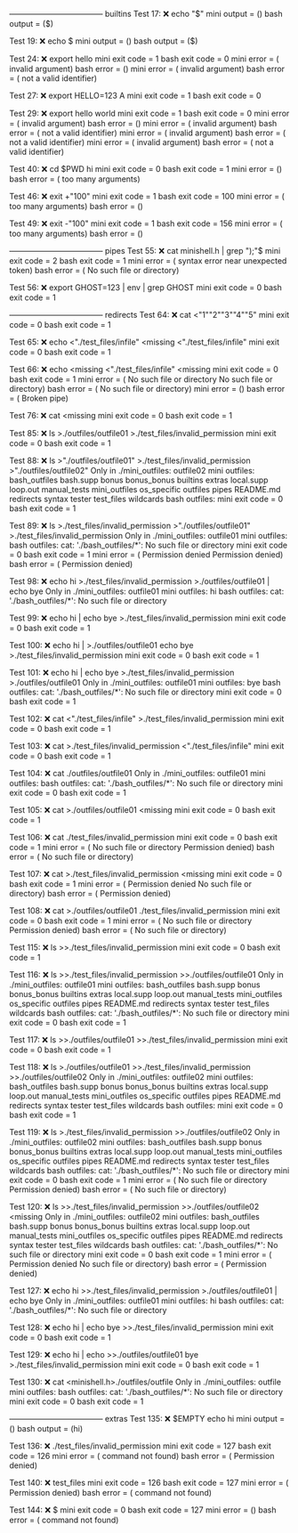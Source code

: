 ———————————— builtins
Test  17: ❌ echo "$"
mini output = ()
bash output = ($)

Test  19: ❌ echo $
mini output = ()
bash output = ($)

Test  24: ❌ export hello
mini exit code = 1
bash exit code = 0
mini error = ( invalid argument)
bash error = ()
mini error = ( invalid argument)
bash error = ( not a valid identifier)

Test  27: ❌ export HELLO=123 A
mini exit code = 1
bash exit code = 0

Test  29: ❌ export hello world
mini exit code = 1
bash exit code = 0
mini error = ( invalid argument)
bash error = ()
mini error = ( invalid argument)
bash error = ( not a valid identifier)
mini error = ( invalid argument)
bash error = ( not a valid identifier)
mini error = ( invalid argument)
bash error = ( not a valid identifier)

Test  40: ❌ cd $PWD hi
mini exit code = 0
bash exit code = 1
mini error = ()
bash error = ( too many arguments)

Test  46: ❌ exit +"100"
mini exit code = 1
bash exit code = 100
mini error = ( too many arguments)
bash error = ()

Test  49: ❌ exit -"100"
mini exit code = 1
bash exit code = 156
mini error = ( too many arguments)
bash error = ()

———————————— pipes
Test  55: ❌ cat minishell.h | grep ");"$
mini exit code = 2
bash exit code = 1
mini error = ( syntax error near unexpected token)
bash error = ( No such file or directory)

Test  56: ❌ export GHOST=123 | env | grep GHOST
mini exit code = 0
bash exit code = 1

———————————— redirects
Test  64: ❌ cat <"1""2""3""4""5"
mini exit code = 0
bash exit code = 1

Test  65: ❌ echo <"./test_files/infile" <missing <"./test_files/infile"
mini exit code = 0
bash exit code = 1

Test  66: ❌ echo <missing <"./test_files/infile" <missing
mini exit code = 0
bash exit code = 1
mini error = ( No such file or directory No such file or directory)
bash error = ( No such file or directory)
mini error = ()
bash error = ( Broken pipe)

Test  76: ❌ cat <missing
mini exit code = 0
bash exit code = 1

Test  85: ❌ ls >./outfiles/outfile01 >./test_files/invalid_permission
mini exit code = 0
bash exit code = 1

Test  88: ❌ ls >"./outfiles/outfile01" >./test_files/invalid_permission >"./outfiles/outfile02"
Only in ./mini_outfiles: outfile02
mini outfiles:
bash_outfiles
bash.supp
bonus
bonus_bonus
builtins
extras
local.supp
loop.out
manual_tests
mini_outfiles
os_specific
outfiles
pipes
README.md
redirects
syntax
tester
test_files
wildcards
bash outfiles:
mini exit code = 0
bash exit code = 1

Test  89: ❌ ls >./test_files/invalid_permission >"./outfiles/outfile01" >./test_files/invalid_permission
Only in ./mini_outfiles: outfile01
mini outfiles:
bash outfiles:
cat: './bash_outfiles/*': No such file or directory
mini exit code = 0
bash exit code = 1
mini error = ( Permission denied Permission denied)
bash error = ( Permission denied)

Test  98: ❌ echo hi >./test_files/invalid_permission >./outfiles/outfile01 | echo bye
Only in ./mini_outfiles: outfile01
mini outfiles:
hi
bash outfiles:
cat: './bash_outfiles/*': No such file or directory

Test  99: ❌ echo hi | echo bye >./test_files/invalid_permission
mini exit code = 0
bash exit code = 1

Test 100: ❌ echo hi | >./outfiles/outfile01 echo bye >./test_files/invalid_permission
mini exit code = 0
bash exit code = 1

Test 101: ❌ echo hi | echo bye >./test_files/invalid_permission >./outfiles/outfile01
Only in ./mini_outfiles: outfile01
mini outfiles:
bye
bash outfiles:
cat: './bash_outfiles/*': No such file or directory
mini exit code = 0
bash exit code = 1

Test 102: ❌ cat <"./test_files/infile" >./test_files/invalid_permission
mini exit code = 0
bash exit code = 1

Test 103: ❌ cat >./test_files/invalid_permission <"./test_files/infile"
mini exit code = 0
bash exit code = 1

Test 104: ❌ cat <missing >./outfiles/outfile01
Only in ./mini_outfiles: outfile01
mini outfiles:
bash outfiles:
cat: './bash_outfiles/*': No such file or directory
mini exit code = 0
bash exit code = 1

Test 105: ❌ cat >./outfiles/outfile01 <missing
mini exit code = 0
bash exit code = 1

Test 106: ❌ cat <missing >./test_files/invalid_permission
mini exit code = 0
bash exit code = 1
mini error = ( No such file or directory Permission denied)
bash error = ( No such file or directory)

Test 107: ❌ cat >./test_files/invalid_permission <missing
mini exit code = 0
bash exit code = 1
mini error = ( Permission denied No such file or directory)
bash error = ( Permission denied)

Test 108: ❌ cat >./outfiles/outfile01 <missing >./test_files/invalid_permission
mini exit code = 0
bash exit code = 1
mini error = ( No such file or directory Permission denied)
bash error = ( No such file or directory)

Test 115: ❌ ls >>./test_files/invalid_permission
mini exit code = 0
bash exit code = 1

Test 116: ❌ ls >>./test_files/invalid_permission >>./outfiles/outfile01
Only in ./mini_outfiles: outfile01
mini outfiles:
bash_outfiles
bash.supp
bonus
bonus_bonus
builtins
extras
local.supp
loop.out
manual_tests
mini_outfiles
os_specific
outfiles
pipes
README.md
redirects
syntax
tester
test_files
wildcards
bash outfiles:
cat: './bash_outfiles/*': No such file or directory
mini exit code = 0
bash exit code = 1

Test 117: ❌ ls >>./outfiles/outfile01 >>./test_files/invalid_permission
mini exit code = 0
bash exit code = 1

Test 118: ❌ ls >./outfiles/outfile01 >>./test_files/invalid_permission >>./outfiles/outfile02
Only in ./mini_outfiles: outfile02
mini outfiles:
bash_outfiles
bash.supp
bonus
bonus_bonus
builtins
extras
local.supp
loop.out
manual_tests
mini_outfiles
os_specific
outfiles
pipes
README.md
redirects
syntax
tester
test_files
wildcards
bash outfiles:
mini exit code = 0
bash exit code = 1

Test 119: ❌ ls <missing >>./test_files/invalid_permission >>./outfiles/outfile02
Only in ./mini_outfiles: outfile02
mini outfiles:
bash_outfiles
bash.supp
bonus
bonus_bonus
builtins
extras
local.supp
loop.out
manual_tests
mini_outfiles
os_specific
outfiles
pipes
README.md
redirects
syntax
tester
test_files
wildcards
bash outfiles:
cat: './bash_outfiles/*': No such file or directory
mini exit code = 0
bash exit code = 1
mini error = ( No such file or directory Permission denied)
bash error = ( No such file or directory)

Test 120: ❌ ls >>./test_files/invalid_permission >>./outfiles/outfile02 <missing
Only in ./mini_outfiles: outfile02
mini outfiles:
bash_outfiles
bash.supp
bonus
bonus_bonus
builtins
extras
local.supp
loop.out
manual_tests
mini_outfiles
os_specific
outfiles
pipes
README.md
redirects
syntax
tester
test_files
wildcards
bash outfiles:
cat: './bash_outfiles/*': No such file or directory
mini exit code = 0
bash exit code = 1
mini error = ( Permission denied No such file or directory)
bash error = ( Permission denied)

Test 127: ❌ echo hi >>./test_files/invalid_permission >./outfiles/outfile01 | echo bye
Only in ./mini_outfiles: outfile01
mini outfiles:
hi
bash outfiles:
cat: './bash_outfiles/*': No such file or directory

Test 128: ❌ echo hi | echo bye >>./test_files/invalid_permission
mini exit code = 0
bash exit code = 1

Test 129: ❌ echo hi | echo >>./outfiles/outfile01 bye >./test_files/invalid_permission
mini exit code = 0
bash exit code = 1

Test 130: ❌ cat <minishell.h>./outfiles/outfile
Only in ./mini_outfiles: outfile
mini outfiles:
bash outfiles:
cat: './bash_outfiles/*': No such file or directory
mini exit code = 0
bash exit code = 1

———————————— extras
Test 135: ❌ $EMPTY echo hi
mini output = ()
bash output = (hi)

Test 136: ❌ ./test_files/invalid_permission
mini exit code = 127
bash exit code = 126
mini error = ( command not found)
bash error = ( Permission denied)

Test 140: ❌ test_files
mini exit code = 126
bash exit code = 127
mini error = ( Permission denied)
bash error = ( command not found)

Test 144: ❌ $
mini exit code = 0
bash exit code = 127
mini error = ()
bash error = ( command not found)
